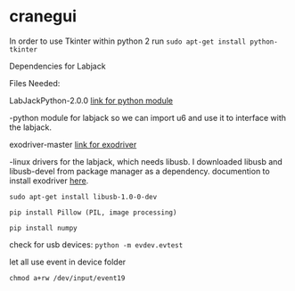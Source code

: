 # cranegui

In order to use Tkinter within python 2 run ```sudo apt-get install python-tkinter```

Dependencies for Labjack

Files Needed:

LabJackPython-2.0.0 [link for python module](https://labjack.com/support/software/examples/ud/labjackpython)

  -python module for labjack so we can import u6 and use it to interface with the labjack.
  
exodriver-master [link for exodriver](https://labjack.com/support/software/installers/ud)

  -linux drivers for the labjack, which needs libusb. I downloaded libusb and libusb-devel from package manager as a    dependency.
  documention to install exodriver [here](https://labjack.com/support/software/installers/exodriver).
  
  ```sudo apt-get install libusb-1.0-0-dev```
  
  ```pip install Pillow (PIL, image processing)```
  
  ```pip install numpy```
  
  check for usb devices: ```python -m evdev.evtest```
  
  let all use event in device folder
  
  ```chmod a+rw /dev/input/event19```
